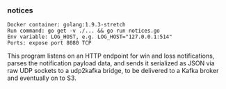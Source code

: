 ### notices

```
Docker container: golang:1.9.3-stretch
Run command: go get -v ./... && go run notices.go
Env variable: LOG_HOST, e.g. LOG_HOST="127.0.0.1:514"
Ports: expose port 8080 TCP
```

This program listens on an HTTP endpoint for win and loss notifications,
parses the notification payload data, and sends it serialized as JSON via 
raw UDP sockets to a udp2kafka bridge, to be delivered to a Kafka broker and
eventually on to S3.

